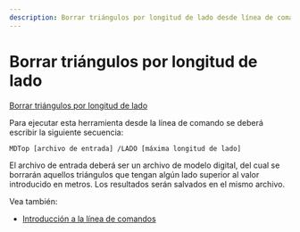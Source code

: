 ```yaml
---
description: Borrar triángulos por longitud de lado desde línea de comando
---
```


# Borrar triángulos por longitud de lado

[Borrar triángulos por longitud de lado](../herramientas-de-edicion-de-la-triangulacion/untitled-203.md)

Para ejecutar esta herramienta desde la línea de comando se deberá escribir la siguiente secuencia:

```text
MDTop [archivo de entrada] /LADO [máxima longitud de lado]
```

El archivo de entrada deberá ser un archivo de modelo digital, del cual se borrarán aquellos triángulos que tengan algún lado superior al valor introducido en metros. Los resultados serán salvados en el mismo archivo.

Vea también:

* [Introducción a la línea de comandos](./)

